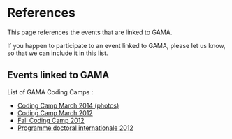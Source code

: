 # References



This page references the events that are linked to GAMA.

If you happen to participate to an event linked to GAMA, please let us know, so that we can include it in this list.






## Events linked to GAMA

List of GAMA Coding Camps :
  * [Coding Camp March 2014 (photos)](https://plus)
  * [Coding Camp March 2012](Event__CodingCamp2012)
  * [Fall Coding Camp 2012](Event__CodingCampFall2012)
  * [Programme doctoral internationale 2012](Event__PDI2012)